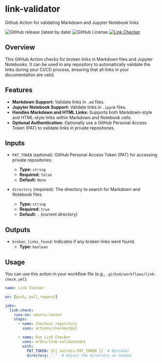 # link-validator
Github Action for validating Markdown and Jupyter Notebook links

![GitHub release (latest by date)](https://img.shields.io/github/v/release/mr8lu/link-validator?label=Release)
![GitHub License](https://img.shields.io/github/license/mr8lu/link-validator?label=License)
[![Link Checker](https://github.com/mr8lu/link-validator/actions/workflows/example-usage.yaml/badge.svg)](https://github.com/mr8lu/link-validator/actions/workflows/example-usage.yaml)


## Overview

This GitHub Action checks for broken links in Markdown files and Jupyter Notebooks. It can be used in any repository to automatically validate the links during your CI/CD process, ensuring that all links in your documentation are valid.

## Features

- **Markdown Support:** Validate links in `.md` files.
- **Jupyter Notebook Support:** Validate links in `.ipynb` files.
- **Handles Markdown and HTML Links:** Supports both Markdown-style and HTML-style links within Markdown and Notebook cells.
- **Optional Authentication:** Optionally use a GitHub Personal Access Token (PAT) to validate links in private repositories.

## Inputs

- `PAT_TOKEN` (optional): GitHub Personal Access Token (PAT) for accessing private repositories.
  - **Type:** `string`
  - **Required:** `false`
  - **Default:** `None`
  
- `directory` (required): The directory to search for Markdown and Notebook files.
  - **Type:** `string`
  - **Required:** `true`
  - **Default:** `.` (current directory)

## Outputs

- `broken_links_found`: Indicates if any broken links were found.
  - **Type:** `boolean`

## Usage

You can use this action in your workflow file (e.g., `.github/workflows/link-check.yml`):

```yaml
name: Link Checker

on: [push, pull_request]

jobs:
  link-check:
    runs-on: ubuntu-latest
    steps:
      - name: Checkout repository
        uses: actions/checkout@v2

      - name: Run Link Checker
        uses: mr8lu/link-validator@v1
        with:
          PAT_TOKEN: ${{ secrets.PAT_TOKEN }}  # Optional
          directory: '.'  # Adjust the directory as needed
```
